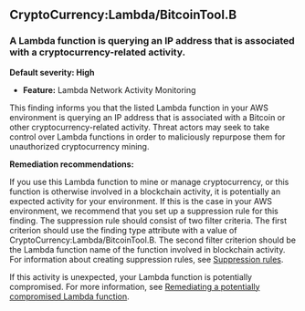 CryptoCurrency:Lambda/BitcoinTool.B
-----------------------------------


### A Lambda function is querying an IP address that is associated with a cryptocurrency\-related activity.


**Default severity: High**


 * **Feature:** Lambda Network Activity Monitoring

This finding informs you that the listed Lambda function in your AWS environment is querying an IP address that is associated with a Bitcoin or other cryptocurrency\-related activity. Threat actors may seek to take control over Lambda functions in order to maliciously repurpose them for unauthorized cryptocurrency mining. 


**Remediation recommendations:**


If you use this Lambda function to mine or manage cryptocurrency, or this function is otherwise involved in a blockchain activity, it is potentially an expected activity for your environment. If this is the case in your AWS environment, we recommend that you set up a suppression rule for this finding. The suppression rule should consist of two filter criteria. The first criterion should use the finding type attribute with a value of CryptoCurrency:Lambda/BitcoinTool.B. The second filter criterion should be the Lambda function name of the function involved in blockchain activity. For information about creating suppression rules, see [Suppression rules](https://docs.aws.amazon.com/guardduty/latest/ug/findings_suppression-rule.html). 


If this activity is unexpected, your Lambda function is potentially compromised. For more information, see [Remediating a potentially compromised Lambda function](https://docs.aws.amazon.com/guardduty/latest/ug/remediate-lambda-protection-finding-types.html).

